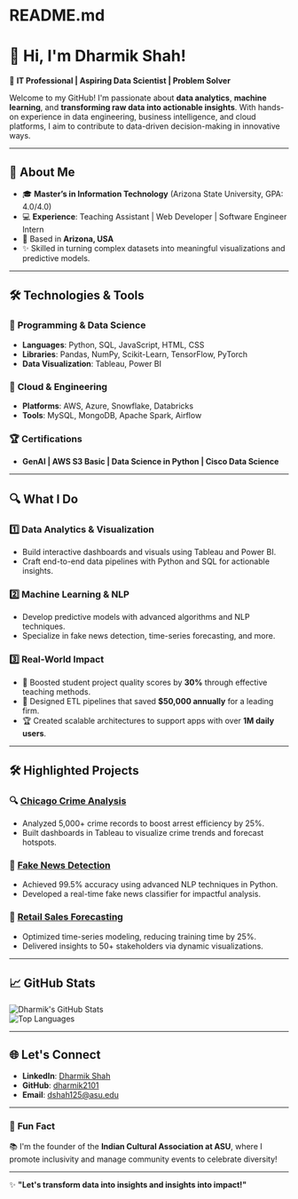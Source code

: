 # README.md
# 👋 Hi, I'm Dharmik Shah!

🚀 **IT Professional | Aspiring Data Scientist | Problem Solver**

Welcome to my GitHub! I'm passionate about **data analytics**, **machine learning**, and **transforming raw data into actionable insights**. With hands-on experience in data engineering, business intelligence, and cloud platforms, I aim to contribute to data-driven decision-making in innovative ways.

---

## 🌟 **About Me**

- 🎓 **Master’s in Information Technology** (Arizona State University, GPA: 4.0/4.0)
- 💻 **Experience**: Teaching Assistant | Web Developer | Software Engineer Intern
- 📍 Based in **Arizona, USA**
- ✨ Skilled in turning complex datasets into meaningful visualizations and predictive models.

---

## 🛠️ **Technologies & Tools**

### 🚀 **Programming & Data Science**
- **Languages**: Python, SQL, JavaScript, HTML, CSS  
- **Libraries**: Pandas, NumPy, Scikit-Learn, TensorFlow, PyTorch  
- **Data Visualization**: Tableau, Power BI  

### 🔗 **Cloud & Engineering**
- **Platforms**: AWS, Azure, Snowflake, Databricks  
- **Tools**: MySQL, MongoDB, Apache Spark, Airflow  

### 🏆 **Certifications**
- **GenAI | AWS S3 Basic | Data Science in Python | Cisco Data Science**

---

## 🔍 **What I Do**

### 1️⃣ **Data Analytics & Visualization**
- Build interactive dashboards and visuals using Tableau and Power BI.  
- Craft end-to-end data pipelines with Python and SQL for actionable insights.

### 2️⃣ **Machine Learning & NLP**
- Develop predictive models with advanced algorithms and NLP techniques.  
- Specialize in fake news detection, time-series forecasting, and more.

### 3️⃣ **Real-World Impact**
- 🎯 Boosted student project quality scores by **30%** through effective teaching methods.  
- 🚀 Designed ETL pipelines that saved **$50,000 annually** for a leading firm.  
- 🏆 Created scalable architectures to support apps with over **1M daily users**.

---

## 🛠️ **Highlighted Projects**

### 🔍 **[Chicago Crime Analysis](https://github.com/dharmik2101)**  
- Analyzed 5,000+ crime records to boost arrest efficiency by 25%.  
- Built dashboards in Tableau to visualize crime trends and forecast hotspots.

### 📰 **[Fake News Detection](https://github.com/dharmik2101)**  
- Achieved 99.5% accuracy using advanced NLP techniques in Python.  
- Developed a real-time fake news classifier for impactful analysis.

### 🛒 **[Retail Sales Forecasting](https://github.com/dharmik2101)**  
- Optimized time-series modeling, reducing training time by 25%.  
- Delivered insights to 50+ stakeholders via dynamic visualizations.

---

## 📈 **GitHub Stats**

![Dharmik's GitHub Stats](https://github-readme-stats.vercel.app/api?username=dharmik2101&show_icons=true&theme=radical)  
![Top Languages](https://github-readme-stats.vercel.app/api/top-langs/?username=dharmik2101&layout=compact&theme=radical)

---

## 🌐 **Let's Connect**

- **LinkedIn**: [Dharmik Shah](https://www.linkedin.com/in/dharmik-shah)  
- **GitHub**: [dharmik2101](https://github.com/dharmik2101)  
- **Email**: dshah125@asu.edu  

---

### 🌟 **Fun Fact**
📚 I'm the founder of the **Indian Cultural Association at ASU**, where I promote inclusivity and manage community events to celebrate diversity!

---

✨ **"Let's transform data into insights and insights into impact!"**


